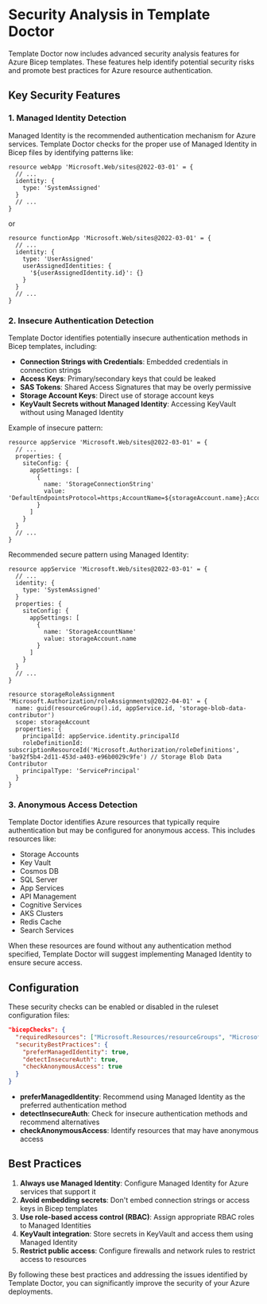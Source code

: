 # Security Analysis in Template Doctor

Template Doctor now includes advanced security analysis features for Azure Bicep templates. These features help identify potential security risks and promote best practices for Azure resource authentication.

## Key Security Features

### 1. Managed Identity Detection

Managed Identity is the recommended authentication mechanism for Azure services. Template Doctor checks for the proper use of Managed Identity in Bicep files by identifying patterns like:

```bicep
resource webApp 'Microsoft.Web/sites@2022-03-01' = {
  // ...
  identity: {
    type: 'SystemAssigned'
  }
  // ...
}
```

or

```bicep
resource functionApp 'Microsoft.Web/sites@2022-03-01' = {
  // ...
  identity: {
    type: 'UserAssigned'
    userAssignedIdentities: {
      '${userAssignedIdentity.id}': {}
    }
  }
  // ...
}
```

### 2. Insecure Authentication Detection

Template Doctor identifies potentially insecure authentication methods in Bicep templates, including:

- **Connection Strings with Credentials**: Embedded credentials in connection strings
- **Access Keys**: Primary/secondary keys that could be leaked
- **SAS Tokens**: Shared Access Signatures that may be overly permissive
- **Storage Account Keys**: Direct use of storage account keys
- **KeyVault Secrets without Managed Identity**: Accessing KeyVault without using Managed Identity

Example of insecure pattern:

```bicep
resource appService 'Microsoft.Web/sites@2022-03-01' = {
  // ...
  properties: {
    siteConfig: {
      appSettings: [
        {
          name: 'StorageConnectionString'
          value: 'DefaultEndpointsProtocol=https;AccountName=${storageAccount.name};AccountKey=${storageAccount.listKeys().keys[0].value}'
        }
      ]
    }
  }
  // ...
}
```

Recommended secure pattern using Managed Identity:

```bicep
resource appService 'Microsoft.Web/sites@2022-03-01' = {
  // ...
  identity: {
    type: 'SystemAssigned'
  }
  properties: {
    siteConfig: {
      appSettings: [
        {
          name: 'StorageAccountName'
          value: storageAccount.name
        }
      ]
    }
  }
  // ...
}

resource storageRoleAssignment 'Microsoft.Authorization/roleAssignments@2022-04-01' = {
  name: guid(resourceGroup().id, appService.id, 'storage-blob-data-contributor')
  scope: storageAccount
  properties: {
    principalId: appService.identity.principalId
    roleDefinitionId: subscriptionResourceId('Microsoft.Authorization/roleDefinitions', 'ba92f5b4-2d11-453d-a403-e96b0029c9fe') // Storage Blob Data Contributor
    principalType: 'ServicePrincipal'
  }
}
```

### 3. Anonymous Access Detection

Template Doctor identifies Azure resources that typically require authentication but may be configured for anonymous access. This includes resources like:

- Storage Accounts
- Key Vault
- Cosmos DB
- SQL Server
- App Services
- API Management
- Cognitive Services
- AKS Clusters
- Redis Cache
- Search Services

When these resources are found without any authentication method specified, Template Doctor will suggest implementing Managed Identity to ensure secure access.

## Configuration

These security checks can be enabled or disabled in the ruleset configuration files:

```json
"bicepChecks": {
  "requiredResources": ["Microsoft.Resources/resourceGroups", "Microsoft.KeyVault/vaults"],
  "securityBestPractices": {
    "preferManagedIdentity": true,
    "detectInsecureAuth": true,
    "checkAnonymousAccess": true
  }
}
```

- **preferManagedIdentity**: Recommend using Managed Identity as the preferred authentication method
- **detectInsecureAuth**: Check for insecure authentication methods and recommend alternatives
- **checkAnonymousAccess**: Identify resources that may have anonymous access

## Best Practices

1. **Always use Managed Identity**: Configure Managed Identity for Azure services that support it
2. **Avoid embedding secrets**: Don't embed connection strings or access keys in Bicep templates
3. **Use role-based access control (RBAC)**: Assign appropriate RBAC roles to Managed Identities
4. **KeyVault integration**: Store secrets in KeyVault and access them using Managed Identity
5. **Restrict public access**: Configure firewalls and network rules to restrict access to resources

By following these best practices and addressing the issues identified by Template Doctor, you can significantly improve the security of your Azure deployments.
